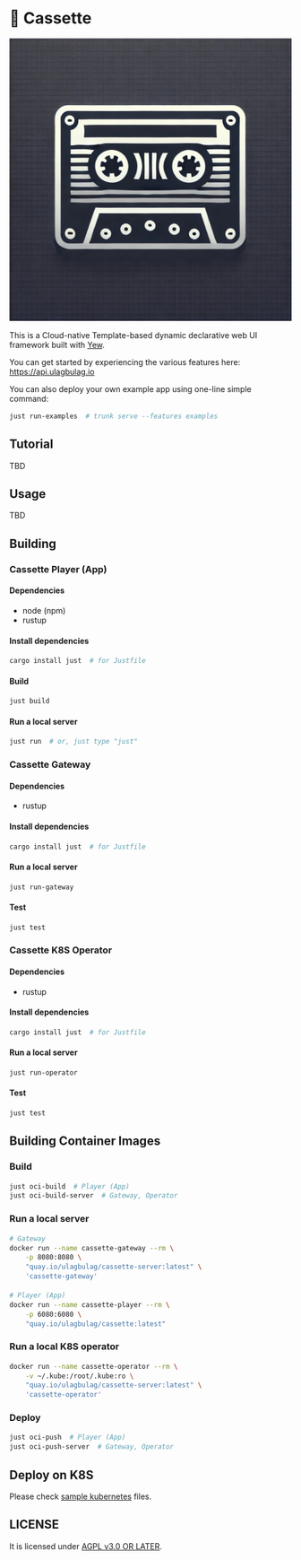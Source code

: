# 📼 Cassette

![Cassette logo](/assets/images/icons/logo.webp)

This is a Cloud-native Template-based dynamic declarative web UI framework built with [Yew].

You can get started by experiencing the various features here: https://api.ulagbulag.io

You can also deploy your own example app using one-line simple command:

```bash
just run-examples  # trunk serve --features examples
```

## Tutorial

TBD

## Usage

TBD

## Building

### Cassette Player (App)

#### Dependencies

- node (npm)
- rustup

#### Install dependencies

```bash
cargo install just  # for Justfile
```

#### Build

```bash
just build
```

#### Run a local server

```bash
just run  # or, just type "just"
```

### Cassette Gateway

#### Dependencies

- rustup

#### Install dependencies

```bash
cargo install just  # for Justfile
```

#### Run a local server

```bash
just run-gateway
```

#### Test

```bash
just test
```

### Cassette K8S Operator

#### Dependencies

- rustup

#### Install dependencies

```bash
cargo install just  # for Justfile
```

#### Run a local server

```bash
just run-operator
```

#### Test

```bash
just test
```

## Building Container Images

### Build

```bash
just oci-build  # Player (App)
just oci-build-server  # Gateway, Operator
```

### Run a local server

```bash
# Gateway
docker run --name cassette-gateway --rm \
    -p 8080:8080 \
    "quay.io/ulagbulag/cassette-server:latest" \
    'cassette-gateway'

# Player (App)
docker run --name cassette-player --rm \
    -p 6080:6080 \
    "quay.io/ulagbulag/cassette:latest"
```

### Run a local K8S operator

```bash
docker run --name cassette-operator --rm \
    -v ~/.kube:/root/.kube:ro \
    "quay.io/ulagbulag/cassette-server:latest" \
    'cassette-operator'
```

### Deploy

```bash
just oci-push  # Player (App)
just oci-push-server  # Gateway, Operator
```

## Deploy on K8S

Please check [sample kubernetes](/kubernetes) files.

## LICENSE

It is licensed under [AGPL v3.0 OR LATER](LICENSE).

[Yew]: https://github.com/yewstack/yew
